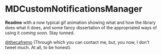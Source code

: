 
# MDCustomNotificationsManager 

**Readme** with a now typical gif animation showing what and how the library does what it does, and some fancy dissertation of the appropriated ways of using it *coming soon*. Stay tunned. 

[@thecafremo](https://twitter.com/thecafremo) (Through which you can contact me, but, you now, I don't tweet much. At all, to be honest).

<!-- **MDCustomNotificationsManager** displays it's a simple a configurable way of displaying messages in a notification-way.


## Usage

## How to:

**MDCustomNotificationsManager**'s public methods: 

    + (void)displayNotificationWithMessage:(NSString *)message ofType:(MDCustomNotificationType)notificationType;
    + (void)displayNotificationWithMessage:(NSString *)message ofType:(MDCustomNotificationType)notificationType withActionCompletionBlock:(ActionCompletionBlock)actionCompletionBlock;
    + (void)displayNotificationWithMessage:(NSString *)message ofType:(MDCustomNotificationType)notificationType withButtonWithTitle:(NSString *)buttonTitle buttonActionBlock:(ButtonActionBlock)buttonActionBlock;
    + (void)displayNotificationWithMessage:(NSString *)message ofType:(MDCustomNotificationType)notificationType withButtonWithTitle:(NSString *)buttonTitle buttonActionBlock:(ButtonActionBlock)buttonActionBlock actionCompletionBlock:(ActionCompletionBlock)actionCompletionBlock;
    
    + (void)displayNotificationWithMDNotificationMessage:(MDNotificationMessage *)notificationMessage;	


Using the `displayNotificationWithMDNotificationMessage:` method you can configure the NotificationView's appearance and behaviour. As a parameter it requires a **MDNotificationMessage**, which has the following properties:

- **message**: The text to be displayed. *NSString*
- **notificationType**: The type of Message that will be displayed. *MDCustomNotificationType* enum
- **actionCompletionBlock**: The block to be executed once the notification **has disappeared**. *(void(^)(void))* 
- **buttonTitle**: The button's title. If *nil* not button will be added to the NotificationView. *NSString*
- **buttonActionBlock**: The block to be executed once the button **is pressed**. *(void(^)(void))*
- **displayingSeconds**: The number of **seconds** that the Notification will be displayed. *float*
- **iconImage**: The icon to be displayed along the message. It's frame is of 36x36 points. *UIImage*
- **backgroundColour**: The colour of the NotificationView's background. *UIColor*


## Installation

###Manually



###Through CocoPods

Simply add `pod 'MDCustomNotificationsManager'` to your Pod

    pod "MDCustomNotificationsManager"



##Author 

Jorge Pardo, JorgePardoPeset@gmail.com 
[@thecafremo](https://twitter.com/thecafremo)



## License

**MDCustomNotificationsManager** is available under the **MIT** license. See the *LICENSE* file for more info.-->

